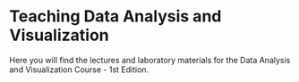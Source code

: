 # Teaching Data Analysis and Visualization
Here you will find the lectures and laboratory materials for the Data Analysis and Visualization Course - 1st Edition.
